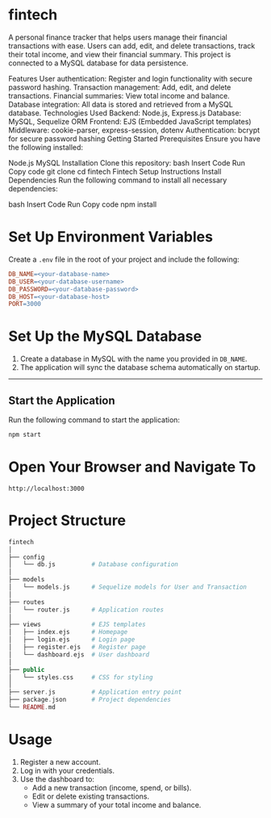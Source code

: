 # fintech

A personal finance tracker that helps users manage their financial transactions with ease. Users can add, edit, and delete transactions, track their total income, and view their financial summary. This project is connected to a MySQL database for data persistence.

Features
User authentication: Register and login functionality with secure password hashing.
Transaction management: Add, edit, and delete transactions.
Financial summaries: View total income and balance.
Database integration: All data is stored and retrieved from a MySQL database.
Technologies Used
Backend: Node.js, Express.js
Database: MySQL, Sequelize ORM
Frontend: EJS (Embedded JavaScript templates)
Middleware: cookie-parser, express-session, dotenv
Authentication: bcrypt for secure password hashing
Getting Started
Prerequisites
Ensure you have the following installed:

Node.js
MySQL
Installation
Clone this repository:
bash
Insert Code
Run
Copy code
git clone <repository-url>
cd fintech
Fintech Setup Instructions
Install Dependencies
Run the following command to install all necessary dependencies:

bash
Insert Code
Run
Copy code
npm install

# **Set Up Environment Variables**

Create a `.env` file in the root of your project and include the following:

```makefile
DB_NAME=<your-database-name>
DB_USER=<your-database-username>
DB_PASSWORD=<your-database-password>
DB_HOST=<your-database-host>
PORT=3000
```
# **Set Up the MySQL Database**

1. Create a database in MySQL with the name you provided in `DB_NAME`.
2. The application will sync the database schema automatically on startup.

---

## **Start the Application**

Run the following command to start the application:

```bash
npm start
```
# **Open Your Browser and Navigate To**

```arduino
http://localhost:3000
```
# **Project Structure**

```php
fintech
│
├── config
│   └── db.js          # Database configuration
│
├── models
│   └── models.js      # Sequelize models for User and Transaction
│
├── routes
│   └── router.js      # Application routes
│
├── views              # EJS templates
│   ├── index.ejs      # Homepage
│   ├── login.ejs      # Login page
│   ├── register.ejs   # Register page
│   └── dashboard.ejs  # User dashboard
│
├── public
│   └── styles.css     # CSS for styling
│
├── server.js          # Application entry point
├── package.json       # Project dependencies
└── README.md
```
# **Usage**

1. Register a new account.
2. Log in with your credentials.
3. Use the dashboard to:
   - Add a new transaction (income, spend, or bills).
   - Edit or delete existing transactions.
   - View a summary of your total income and balance.
